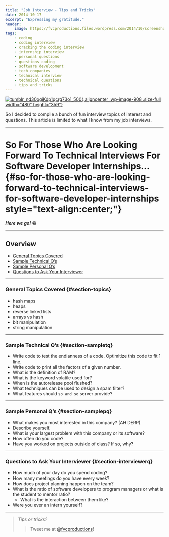 ```yaml
---
title: "Job Interview - Tips and Tricks"
date: 2014-10-17
excerpt: "Expressing my gratitude."
header:
    image: https://fvcproductions.files.wordpress.com/2014/10/screenshot-2014-10-17-21-22-13.png
tags:
    - coding
    - coding interview
    - cracking the coding interview
    - internship interview
    - personal questions
    - questions coding
    - software development
    - tech companies
    - technical interview
    - technical questions
    - tips and tricks
---
```


[![tumblr\_nd30ogjKdp1qcrg73o1\_500](https://fvcproductions.files.wordpress.com/2014/10/tumblr_nd30ogjkdp1qcrg73o1_500.jpg){.aligncenter
.wp-image-908 .size-full width="480"
height="359"}](https://fvcproductions.files.wordpress.com/2014/10/tumblr_nd30ogjkdp1qcrg73o1_500.jpg)

So I decided to compile a bunch of fun interview topics of interest and
questions. This article is limited to what I know from my job
interviews.

------------------------------------------------------------------------

So For Those Who Are Looking Forward To Technical Interviews For Software Developer Internships… {#so-for-those-who-are-looking-forward-to-technical-interviews-for-software-developer-internships style="text-align:center;"}
================================================================================================

***Here we go!*** :grin:

------------------------------------------------------------------------

**Overview**
------------

-   [General Topics Covered](#section-topics)
-   [Sample Technical Q’s](#section-sampletq)
-   [Sample Personal Q’s](#section-samplepq)
-   [Questions to Ask Your Interviewer](#section-interviewerq)

------------------------------------------------------------------------

### **General Topics Covered** {#section-topics}

-   hash maps
-   heaps
-   reverse linked lists
-   arrays vs hash
-   bit manipulation
-   string manipulation

------------------------------------------------------------------------

### **Sample Technical Q’s** {#section-sampletq}

-   Write code to test the endianness of a code. Optimitize this code to
    fit 1 line.
-   Write code to print all the factors of a given number.
-   What is the definition of RAM?
-   What is the keyword volatile used for?
-   When is the autorelease pool flushed?
-   What techniques can be used to design a spam filter?
-   What features should `so and so` server provide?

------------------------------------------------------------------------

### **Sample Personal Q’s** {#section-samplepq}

-   What makes you most interested in this company? (AH DERP)
-   Describe yourself.
-   What is your largest problem with this company or its software?
-   How often do you code?
-   Have you worked on projects outside of class? If so, why?

------------------------------------------------------------------------

### **Questions to Ask Your Interviewer** {#section-interviewerq}

-   How much of your day do you spend coding?
-   How many meetings do you have every week?
-   How does project planning happen on the team?
-   What is the ratio of software developers to program managers or what
    is the student to mentor ratio?
    -   What is the interaction between them like?
-   Were you ever an intern yourself?

------------------------------------------------------------------------

> *Tips or tricks?*
>
> > Tweet me at [@fvcproductions](https://twitter.com/fvcproductions)!
